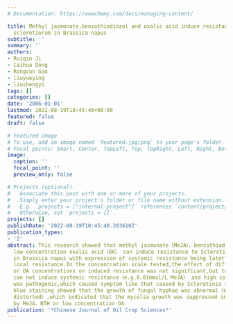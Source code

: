 ```yaml
---
# Documentation: https://wowchemy.com/docs/managing-content/

title: Methyl jasmonate,benzothiadiazol and oxalic acid induce resistance to Sclerotinia
  sclerotiorum in Brassica napus
subtitle: ''
summary: ''
authors:
- Ruiqin Ji
- Caihua Dong
- Rongcun Gao
- liuyueying
- liushengyi
tags: []
categories: []
date: '2006-01-01'
lastmod: 2022-08-19T18:45:40+08:00
featured: false
draft: false

# Featured image
# To use, add an image named `featured.jpg/png` to your page's folder.
# Focal points: Smart, Center, TopLeft, Top, TopRight, Left, Right, BottomLeft, Bottom, BottomRight.
image:
  caption: ''
  focal_point: ''
  preview_only: false

# Projects (optional).
#   Associate this post with one or more of your projects.
#   Simply enter your project's folder or file name without extension.
#   E.g. `projects = ["internal-project"]` references `content/project/deep-learning/index.md`.
#   Otherwise, set `projects = []`.
projects: []
publishDate: '2022-08-19T10:45:40.283610Z'
publication_types:
- '2'
abstract: This research showed that methyl jasmonate（MeJA）、benzothiadiazole（BTH） and
  low concentration oxalic acid（OA） can induce resistance to Sclerotinia sclerotiorum
  in Brassica napus with expression of systemic resistance being later than that of
  local resistance.In the concentration scale tested,the effect of different MeJA
  or OA concentrations on induced resistance was not significant,but too low concentration
  can not induce systemic resistance（e.g.0.01mmol/L MeJA） and high concentration OA
  was pathogenic,which caused symptom like that caused by Sclerotinia sclerotiorum.Trypan
  blue staining showed that the growth of fungal hyphae was abnormal（e.g.thicker and
  distorted）,which indicated that the mycelia growth was suppressed in induced leaves
  by MeJA、BTH or low concentration OA.
publication: '*Chinese Journal of Oil Crop Sciences*'
---
```

